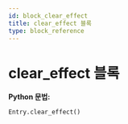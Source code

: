 ```yaml
---
id: block_clear_effect
title: clear_effect 블록
type: block_reference
---
```


# clear_effect 블록

**Python 문법:**
```python
Entry.clear_effect()
```

